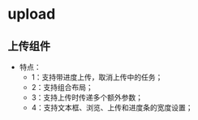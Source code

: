 upload
======

## 上传组件
- 特点：
    - 1：支持带进度上传，取消上传中的任务；
    - 2：支持组合布局；
    - 3：支持上传时传递多个额外参数；
    - 4：支持文本框、浏览、上传和进度条的宽度设置；
